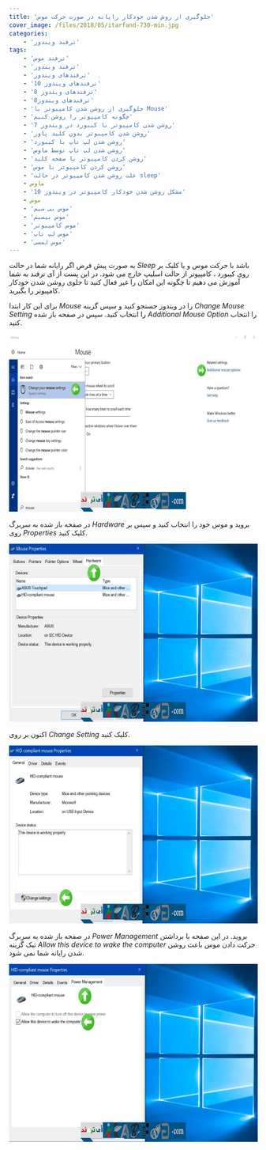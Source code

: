 ```yaml
---
title: 'جلوگیری از روش شدن خودکار رایانه در صورت حرکت موس'
cover_image: /files/2018/05/itarfand-730-min.jpg
categories:
    - 'ترفند ویندوز'
tags:
    - 'ترفند موس'
    - 'ترفند ویندوز'
    - 'ترفندهای ویندوز'
    - 'ترفندهای ویندوز 10'
    - 'ترفندهای ویندوز 8'
    - 'ترفندهای ویندوز8'
    - 'جلوگیری از روشن شدن کامپیوتر با Mouse'
    - 'چگونه کامپیوتر را روشن کنیم'
    - 'روشن شدن کامپیوتر با کیبورد در ویندوز 7'
    - 'روشن شدن کامپیوتر بدون کلید پاور'
    - 'روشن شدن لپ تاپ با کیبورد'
    - 'روشن شدن لپ تاپ توسط ماوس'
    - 'روشن كردن كامپيوتر با صفحه كليد'
    - 'روشن كردن كامپيوتر با موس'
    - 'علت روشن شدن کامپیوتر در حالت sleep'
    - ماوس
    - 'مشکل روشن شدن خودکار کامپیوتر در ویندوز 10'
    - موس
    - 'موس بی سیم'
    - 'موس بیسیم'
    - 'موس کامپیوتر'
    - 'موس لپ تاپ'
    - 'موس لمسی'
---
```


به صورت پیش فرض اگر رایانه شما در حالت *Sleep* باشد با حرکت موس و یا کلیک بر روی کیبورد ، کامپیوتر از حالت اسلیپ خارج می شود. در این پست از آی ترفند به شما آموزش می دهیم تا چگونه این امکان را غیر فعال کنید تا جلوی روشن شدن خودکار کامپیوتر را بگیرید.

برای این کار ابتدا *Mouse* را در ویندوز جستجو کنید و سپس گزینه *Change Mouse Setting* را انتخاب کنید. سپس در صفحه باز شده *Additional Mouse Option* را انتخاب کنید.

![mhkarami97](/files/2018/05/itarfand-726-min.jpg)  

در صفحه باز شده به سربرگ *Hardware* بروید و موس خود را انتخاب کنید و سپس بر روی *Properties* کلیک کنید.

![mhkarami97](/files/2018/05/itarfand-727-min.jpg)  

اکنون بر روی *Change Setting* کلیک کنید.

![mhkarami97](/files/2018/05/itarfand-728-min.jpg)  

در صفحه باز شده به سربرگ *Power Management* بروید. در این صفحه با برداشتن تیک گزینه *Allow this device to wake the computer* حرکت دادن موس باعث روشن شدن رایانه شما نمی شود.

![mhkarami97](/files/2018/05/itarfand-729-min.jpg)  